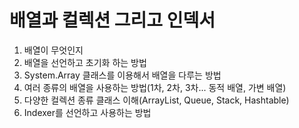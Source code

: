 # 배열과 컬렉션 그리고 인덱서

1. 배열이 무엇인지
2. 배열을 선언하고 초기화 하는 방법
3. System.Array 클래스를 이용해서 배열을 다루는 방법
4. 여러 종류의 배열을 사용하는 방법(1차, 2차, 3차... 동적 배열, 가변 배열)
5. 다양한 컬렉션 종류 클래스 이해(ArrayList, Queue, Stack, Hashtable)
6. Indexer를 선언하고 사용하는 방법

